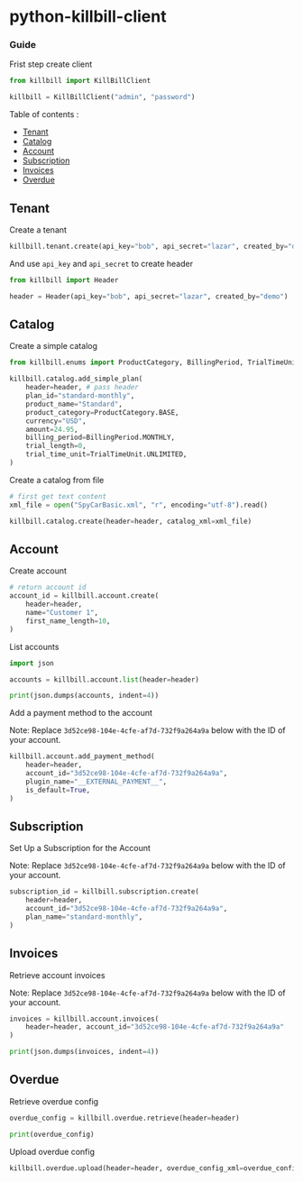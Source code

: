 # python-killbill-client

### Guide

Frist step create client

```python
from killbill import KillBillClient

killbill = KillBillClient("admin", "password")
```

Table of contents :

- [Tenant](#tenant)
- [Catalog](#catalog)
- [Account](#account)
- [Subscription](#subscription)
- [Invoices](#invoices)
- [Overdue](#overdue)

## Tenant

Create a tenant

```python
killbill.tenant.create(api_key="bob", api_secret="lazar", created_by="demo")
```

And use `api_key` and `api_secret` to create header

```python
from killbill import Header

header = Header(api_key="bob", api_secret="lazar", created_by="demo")
```

## Catalog

Create a simple catalog

```python
from killbill.enums import ProductCategory, BillingPeriod, TrialTimeUnit

killbill.catalog.add_simple_plan(
    header=header, # pass header
    plan_id="standard-monthly",
    product_name="Standard",
    product_category=ProductCategory.BASE,
    currency="USD",
    amount=24.95,
    billing_period=BillingPeriod.MONTHLY,
    trial_length=0,
    trial_time_unit=TrialTimeUnit.UNLIMITED,
)
```

Create a catalog from file

```python
# first get text content
xml_file = open("SpyCarBasic.xml", "r", encoding="utf-8").read()

killbill.catalog.create(header=header, catalog_xml=xml_file)
```

## <a name="account"></a> Account

Create account

```python
# return account id
account_id = killbill.account.create(
    header=header,
    name="Customer 1",
    first_name_length=10,
)
```

List accounts

```python
import json

accounts = killbill.account.list(header=header)

print(json.dumps(accounts, indent=4))
```

Add a payment method to the account

Note: Replace `3d52ce98-104e-4cfe-af7d-732f9a264a9a` below with the ID of your account.

```python
killbill.account.add_payment_method(
    header=header,
    account_id="3d52ce98-104e-4cfe-af7d-732f9a264a9a",
    plugin_name="__EXTERNAL_PAYMENT__",
    is_default=True,
)
```

## <a name="subscription"></a> Subscription

Set Up a Subscription for the Account

Note: Replace `3d52ce98-104e-4cfe-af7d-732f9a264a9a` below with the ID of your account.

```python
subscription_id = killbill.subscription.create(
    header=header,
    account_id="3d52ce98-104e-4cfe-af7d-732f9a264a9a",
    plan_name="standard-monthly",
)
```

## <a name="invoices"></a> Invoices

Retrieve account invoices

Note: Replace `3d52ce98-104e-4cfe-af7d-732f9a264a9a` below with the ID of your account.

```python
invoices = killbill.account.invoices(
    header=header, account_id="3d52ce98-104e-4cfe-af7d-732f9a264a9a"
)

print(json.dumps(invoices, indent=4))
```

## <a name="overdue"></a> Overdue

Retrieve overdue config

```python
overdue_config = killbill.overdue.retrieve(header=header)

print(overdue_config)
```

Upload overdue config

```python
killbill.overdue.upload(header=header, overdue_config_xml=overdue_config)
```
